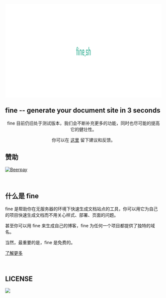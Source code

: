 <p align="center" height="250">
  <img height="300" src="logo.png" align="center"/>
</p>
<p align=center>
</p>

## fine -- generate your document site in 3 seconds

<div align="center" height="250" width="800">
  fine 目前仍旧处于测试版本，我们会不断补充更多的功能，同时也尽可能的提高它的健壮性。
  
  你可以在 [这里](https://github.com/WittBulter/fine.sh-cli/issues/new) 留下建议和反馈。
</div>


## 赞助

[![Beerpay](https://beerpay.io/WittBulter/fine.sh-cli/badge.svg?style=beer)](https://beerpay.io/WittBulter/fine.sh-cli)

<br/>

## 什么是 fine

   fine 是帮助你在无服务器的环境下快速生成文档站点的工具，你可以用它为自己的项目快速生成文档而不用关心样式、部署、页面的问题。

   甚至你可以用 fine 来生成自己的博客，fine 为任何一个项目都提供了独特的域名。

   当然，最重要的是，fine 是免费的。
   
   [了解更多](https://fine.sh) 

<br/>


## LICENSE


<a target="_blank" href="https://opensource.org/licenses/MIT" title="License: MIT"><img src="https://img.shields.io/github/license/WittBulter/fine.sh-cli.svg?style=flat-square"></a>
